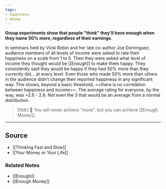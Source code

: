 ```yaml
---
tags:
- happiness
- money
---
```

**Group experiments show that people "think" they'll have enough when they name 50% more, regardless of their earnings.**

In seminars held by Vicki Robin and her late co-author Joe Dominguez, audience members of all levels of income were asked to rate their happiness on a scale from 1 to 5. Then they were asked what level of income they thought would be [[Enough]]  to make them happy. They consistently said they would be happy if they had 50% more than they currently did... at every level. Even those who made 50% more than others in the audience didn’t change their reported happiness in any significant way. This shows, beyond a basic threshold, ==there is no correlation between happiness and income==. The average rating for everyone, by the way, was ~2.6 - 2.8. Not even the 3 that would be an average from a normal distribution.

> [!tldr] 🔑 You will never achieve "more", but you can achieve [[Enough Money]].

---

## Source
- [[Thinking Fast and Slow]]
- [[Your Money or Your Life]]

### Related Notes
- [[Enough]] 
- [[Enough Money]]